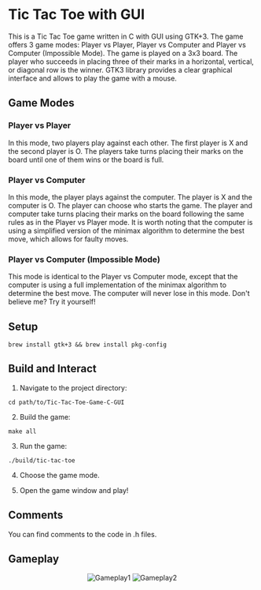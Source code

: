 # Tic Tac Toe with GUI
This is a Tic Tac Toe game written in C with GUI using GTK+3. The game offers 3 game modes: Player vs Player, Player vs Computer and Player vs Computer (Impossible Mode). The game is played on a 3x3 board. The player who succeeds in placing three of their marks in a horizontal, vertical, or diagonal row is the winner. GTK3 library provides a clear graphical interface and allows to play the game with a mouse.

## Game Modes
### Player vs Player
In this mode, two players play against each other. The first player is X and the second player is O. The players take turns placing their marks on the board until one of them wins or the board is full.

### Player vs Computer
In this mode, the player plays against the computer. The player is X and the computer is O. The player can choose who starts the game. The player and computer take turns placing their marks on the board following the same rules as in the Player vs Player mode. It is worth noting that the computer is using a simplified version of the minimax algorithm to determine the best move, which allows for faulty moves.

### Player vs Computer (Impossible Mode)
This mode is identical to the Player vs Computer mode, except that the computer is using a full implementation of the minimax algorithm to determine the best move. The computer will never lose in this mode. Don't believe me? Try it yourself!

## Setup
```
brew install gtk+3 && brew install pkg-config
```
## Build and Interact

1. Navigate to the project directory:
```
cd path/to/Tic-Tac-Toe-Game-C-GUI
```

2. Build the game:
```
make all
```

3. Run the game:
```
./build/tic-tac-toe
```

4. Choose the game mode.

5. Open the game window and play!


## Comments
You can find comments to the code in .h files.
## Gameplay
<p align="center">
    <img alt="Gameplay1" src="https://github.com/mykbit/Tic-Tac-Toe-Game-C-GUI/assets/96201443/bee161e5-e5ae-4ff4-9e32-9d161f665421">
    <img alt="Gameplay2" src="https://github.com/mykbit/Tic-Tac-Toe-Game-C-GUI/assets/96201443/172af58a-df11-47ef-873f-a1a918e6b8dd">
</p>
